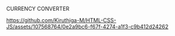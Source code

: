 CURRENCY CONVERTER

https://github.com/Kiruthiga-M/HTML-CSS-JS/assets/107568764/0e2a9bc6-f67f-4274-a1f3-c9b412d24262
